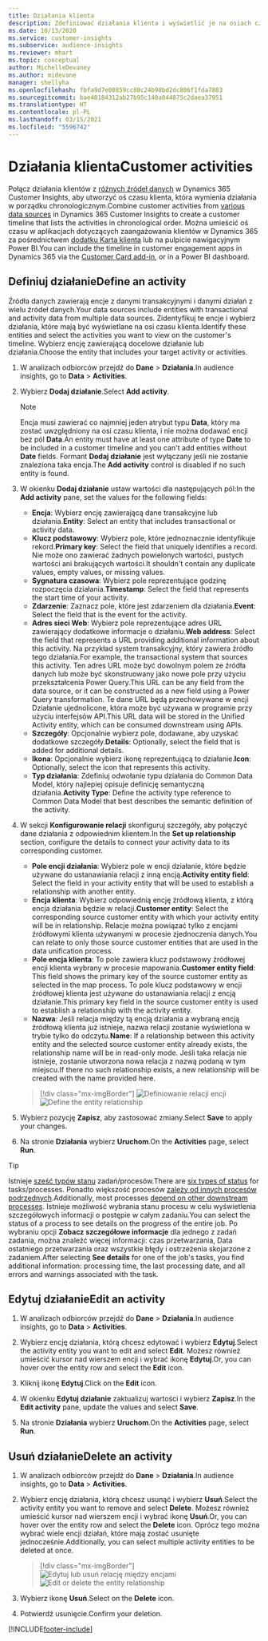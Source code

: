 ```yaml
---
title: Działania klienta
description: Zdefiniować działania klienta i wyświetlić je na osiach czasu na klientach.
ms.date: 10/13/2020
ms.service: customer-insights
ms.subservice: audience-insights
ms.reviewer: mhart
ms.topic: conceptual
author: MichelleDevaney
ms.author: midevane
manager: shellyha
ms.openlocfilehash: fbfa9d7e00859cc80c24b98bd2dc806f1fda7803
ms.sourcegitcommit: bae40184312ab27b95c140a044875c2daea37951
ms.translationtype: HT
ms.contentlocale: pl-PL
ms.lasthandoff: 03/15/2021
ms.locfileid: "5596742"
---
```

# <a name="customer-activities"></a><span data-ttu-id="5f00a-103">Działania klienta</span><span class="sxs-lookup"><span data-stu-id="5f00a-103">Customer activities</span></span>

<span data-ttu-id="5f00a-104">Połącz działania klientów z [różnych źródeł danych](data-sources.md) w Dynamics 365 Customer Insights, aby utworzyć oś czasu klienta, która wymienia działania w porządku chronologicznym.</span><span class="sxs-lookup"><span data-stu-id="5f00a-104">Combine customer activities from [various data sources](data-sources.md) in Dynamics 365 Customer Insights to create a customer timeline that lists the activities in chronological order.</span></span> <span data-ttu-id="5f00a-105">Można umieścić oś czasu w aplikacjach dotyczących zaangażowania klientów w Dynamics 365 za pośrednictwem [dodatku Karta klienta](customer-card-add-in.md) lub na pulpicie nawigacyjnym Power BI.</span><span class="sxs-lookup"><span data-stu-id="5f00a-105">You can include the timeline in customer engagement apps in Dynamics 365 via the [Customer Card add-in](customer-card-add-in.md), or in a Power BI dashboard.</span></span>

## <a name="define-an-activity"></a><span data-ttu-id="5f00a-106">Definiuj działanie</span><span class="sxs-lookup"><span data-stu-id="5f00a-106">Define an activity</span></span>

<span data-ttu-id="5f00a-107">Źródła danych zawierają encje z danymi transakcyjnymi i danymi działań z wielu źródeł danych.</span><span class="sxs-lookup"><span data-stu-id="5f00a-107">Your data sources include entities with transactional and activity data from multiple data sources.</span></span> <span data-ttu-id="5f00a-108">Zidentyfikuj te encje i wybierz działania, które mają być wyświetlane na osi czasu klienta.</span><span class="sxs-lookup"><span data-stu-id="5f00a-108">Identify these entities and select the activities you want to view on the customer's timeline.</span></span> <span data-ttu-id="5f00a-109">Wybierz encję zawierającą docelowe działanie lub działania.</span><span class="sxs-lookup"><span data-stu-id="5f00a-109">Choose the entity that includes your target activity or activities.</span></span>

1. <span data-ttu-id="5f00a-110">W analizach odbiorców przejdź do **Dane** > **Działania**.</span><span class="sxs-lookup"><span data-stu-id="5f00a-110">In audience insights, go to **Data** > **Activities**.</span></span>

1. <span data-ttu-id="5f00a-111">Wybierz **Dodaj działanie**.</span><span class="sxs-lookup"><span data-stu-id="5f00a-111">Select **Add activity**.</span></span>

   > [!NOTE]
   > <span data-ttu-id="5f00a-112">Encja musi zawierać co najmniej jeden atrybut typu **Data**, który ma zostać uwzględniony na osi czasu klienta, i nie można dodawać encji bez pól **Data**.</span><span class="sxs-lookup"><span data-stu-id="5f00a-112">An entity must have at least one attribute of type **Date** to be included in a customer timeline and you can't add entities without **Date** fields.</span></span> <span data-ttu-id="5f00a-113">Formant **Dodaj działanie** jest wyłączany jeśli nie zostanie znaleziona taka encja.</span><span class="sxs-lookup"><span data-stu-id="5f00a-113">The **Add activity** control is disabled if no such entity is found.</span></span>

1. <span data-ttu-id="5f00a-114">W okienku **Dodaj działanie** ustaw wartości dla następujących pól:</span><span class="sxs-lookup"><span data-stu-id="5f00a-114">In the **Add activity** pane, set the values for the following fields:</span></span>

   - <span data-ttu-id="5f00a-115">**Encja**: Wybierz encję zawierającą dane transakcyjne lub działania.</span><span class="sxs-lookup"><span data-stu-id="5f00a-115">**Entity**: Select an entity that includes transactional or activity data.</span></span>
   - <span data-ttu-id="5f00a-116">**Klucz podstawowy**: Wybierz pole, które jednoznacznie identyfikuje rekord.</span><span class="sxs-lookup"><span data-stu-id="5f00a-116">**Primary key**: Select the field that uniquely identifies a record.</span></span> <span data-ttu-id="5f00a-117">Nie może ono zawierać żadnych powielonych wartości, pustych wartości ani brakujących wartości.</span><span class="sxs-lookup"><span data-stu-id="5f00a-117">It shouldn't contain any duplicate values, empty values, or missing values.</span></span>
   - <span data-ttu-id="5f00a-118">**Sygnatura czasowa**: Wybierz pole reprezentujące godzinę rozpoczęcia działania.</span><span class="sxs-lookup"><span data-stu-id="5f00a-118">**Timestamp**: Select the field that represents the start time of your activity.</span></span>
   - <span data-ttu-id="5f00a-119">**Zdarzenie**: Zaznacz pole, które jest zdarzeniem dla działania.</span><span class="sxs-lookup"><span data-stu-id="5f00a-119">**Event**: Select the field that is the event for the activity.</span></span>
   - <span data-ttu-id="5f00a-120">**Adres sieci Web**: Wybierz pole reprezentujące adres URL zawierający dodatkowe informacje o działaniu.</span><span class="sxs-lookup"><span data-stu-id="5f00a-120">**Web address**: Select the field that represents a URL providing additional information about this activity.</span></span> <span data-ttu-id="5f00a-121">Na przykład system transakcyjny, który zawiera źródło tego działania.</span><span class="sxs-lookup"><span data-stu-id="5f00a-121">For example, the transactional system that sources this activity.</span></span> <span data-ttu-id="5f00a-122">Ten adres URL może być dowolnym polem ze źródła danych lub może być skonstruowany jako nowe pole przy użyciu przekształcenia Power Query.</span><span class="sxs-lookup"><span data-stu-id="5f00a-122">This URL can be any field from the data source, or it can be constructed as a new field using a Power Query transformation.</span></span> <span data-ttu-id="5f00a-123">Te dane URL będą przechowywane w encji Działanie ujednolicone, która może być używana w programie przy użyciu interfejsów API.</span><span class="sxs-lookup"><span data-stu-id="5f00a-123">This URL data will be stored in the Unified Activity entity, which can be consumed downstream using APIs.</span></span>
   - <span data-ttu-id="5f00a-124">**Szczegóły**: Opcjonalnie wybierz pole, dodawane, aby uzyskać dodatkowe szczegóły.</span><span class="sxs-lookup"><span data-stu-id="5f00a-124">**Details**: Optionally, select the field that is added for additional details.</span></span>
   - <span data-ttu-id="5f00a-125">**Ikona**: Opcjonalnie wybierz ikonę reprezentującą to działanie.</span><span class="sxs-lookup"><span data-stu-id="5f00a-125">**Icon**: Optionally, select the icon that represents this activity.</span></span>
   - <span data-ttu-id="5f00a-126">**Typ działania**: Zdefiniuj odwołanie typu działania do Common Data Model, który najlepiej opisuje definicję semantyczną działania.</span><span class="sxs-lookup"><span data-stu-id="5f00a-126">**Activity Type**: Define the activity type reference to Common Data Model that best describes the semantic definition of the activity.</span></span>

1. <span data-ttu-id="5f00a-127">W sekcji **Konfigurowanie relacji** skonfiguruj szczegóły, aby połączyć dane działania z odpowiednim klientem.</span><span class="sxs-lookup"><span data-stu-id="5f00a-127">In the **Set up relationship** section, configure the details to connect your activity data to its corresponding customer.</span></span>

    - <span data-ttu-id="5f00a-128">**Pole encji działania**: Wybierz pole w encji działanie, które będzie używane do ustanawiania relacji z inną encją.</span><span class="sxs-lookup"><span data-stu-id="5f00a-128">**Activity entity field**: Select the field in your activity entity that will be used to establish a relationship with another entity.</span></span>
    - <span data-ttu-id="5f00a-129">**Encja klienta**: Wybierz odpowiednią encję źródłową klienta, z którą encja działania będzie w relacji.</span><span class="sxs-lookup"><span data-stu-id="5f00a-129">**Customer entity**: Select the corresponding source customer entity with which your activity entity will be in relationship.</span></span> <span data-ttu-id="5f00a-130">Relacje można powiązać tylko z encjami źródłowymi klienta używanymi w procesie zjednoczenia danych.</span><span class="sxs-lookup"><span data-stu-id="5f00a-130">You can relate to only those source customer entities that are used in the data unification process.</span></span>
    - <span data-ttu-id="5f00a-131">**Pole encja klienta**: To pole zawiera klucz podstawowy źródłowej encji klienta wybrany w procesie mapowania.</span><span class="sxs-lookup"><span data-stu-id="5f00a-131">**Customer entity field**: This field shows the primary key of the source customer entity as selected in the map process.</span></span> <span data-ttu-id="5f00a-132">To pole klucz podstawowy w encji źródłowej klienta jest używane do ustanawiania relacji z encją działanie.</span><span class="sxs-lookup"><span data-stu-id="5f00a-132">This primary key field in the source customer entity is used to establish a relationship with the activity entity.</span></span>
    - <span data-ttu-id="5f00a-133">**Nazwa**: Jeśli relacja między tą encją działania a wybraną encją źródłową klienta już istnieje, nazwa relacji zostanie wyświetlona w trybie tylko do odczytu.</span><span class="sxs-lookup"><span data-stu-id="5f00a-133">**Name**: If a relationship between this activity entity and the selected source customer entity already exists, the relationship name will be in read-only mode.</span></span> <span data-ttu-id="5f00a-134">Jeśli taka relacja nie istnieje, zostanie utworzona nowa relacja z nazwą podaną w tym miejscu.</span><span class="sxs-lookup"><span data-stu-id="5f00a-134">If there no such relationship exists, a new relationship will be created with the name provided here.</span></span>
   
   > [!div class="mx-imgBorder"]
   > <span data-ttu-id="5f00a-135">![Definiowanie relacji encji](media/activities-entities-define.png "Definiowanie relacji encji")</span><span class="sxs-lookup"><span data-stu-id="5f00a-135">![Define the entity relationship](media/activities-entities-define.png "Define the entity relationship")</span></span>

1. <span data-ttu-id="5f00a-136">Wybierz pozycję **Zapisz**, aby zastosować zmiany.</span><span class="sxs-lookup"><span data-stu-id="5f00a-136">Select **Save** to apply your changes.</span></span>

1. <span data-ttu-id="5f00a-137">Na stronie **Działania** wybierz **Uruchom**.</span><span class="sxs-lookup"><span data-stu-id="5f00a-137">On the **Activities** page, select **Run**.</span></span>

> [!TIP]
> <span data-ttu-id="5f00a-138">Istnieje [sześć typów stanu](system.md#status-types) zadań/procesów.</span><span class="sxs-lookup"><span data-stu-id="5f00a-138">There are [six types of status](system.md#status-types) for tasks/processes.</span></span> <span data-ttu-id="5f00a-139">Ponadto większość procesów [zależy od innych procesów podrzędnych](system.md#refresh-policies).</span><span class="sxs-lookup"><span data-stu-id="5f00a-139">Additionally, most processes [depend on other downstream processes](system.md#refresh-policies).</span></span> <span data-ttu-id="5f00a-140">Istnieje możliwość wybrania stanu procesu w celu wyświetlenia szczegółowych informacji o postępie w całym zadaniu.</span><span class="sxs-lookup"><span data-stu-id="5f00a-140">You can select the status of a process to see details on the progress of the entire job.</span></span> <span data-ttu-id="5f00a-141">Po wybraniu opcji **Zobacz szczegółowe informacje** dla jednego z zadań zadania, można znaleźć więcej informacji: czas przetwarzania, Data ostatniego przetwarzania oraz wszystkie błędy i ostrzeżenia skojarzone z zadaniem.</span><span class="sxs-lookup"><span data-stu-id="5f00a-141">After selecting **See details** for one of the job's tasks, you find additional information: processing time, the last processing date, and all errors and warnings associated with the task.</span></span>

## <a name="edit-an-activity"></a><span data-ttu-id="5f00a-142">Edytuj działanie</span><span class="sxs-lookup"><span data-stu-id="5f00a-142">Edit an activity</span></span>

1. <span data-ttu-id="5f00a-143">W analizach odbiorców przejdź do **Dane** > **Działania**.</span><span class="sxs-lookup"><span data-stu-id="5f00a-143">In audience insights, go to **Data** > **Activities**.</span></span>

2. <span data-ttu-id="5f00a-144">Wybierz encję działania, którą chcesz edytować i wybierz **Edytuj**.</span><span class="sxs-lookup"><span data-stu-id="5f00a-144">Select the activity entity you want to edit and select **Edit**.</span></span> <span data-ttu-id="5f00a-145">Możesz również umieścić kursor nad wierszem encji i wybrać ikonę **Edytuj**.</span><span class="sxs-lookup"><span data-stu-id="5f00a-145">Or, you can hover over the entity row and select the **Edit** icon.</span></span>

3. <span data-ttu-id="5f00a-146">Kliknij ikonę **Edytuj**.</span><span class="sxs-lookup"><span data-stu-id="5f00a-146">Click on the **Edit** icon.</span></span>

4. <span data-ttu-id="5f00a-147">W okienku **Edytuj działanie** zaktualizuj wartości i wybierz **Zapisz**.</span><span class="sxs-lookup"><span data-stu-id="5f00a-147">In the **Edit activity** pane, update the values and select **Save**.</span></span>

5. <span data-ttu-id="5f00a-148">Na stronie **Działania** wybierz **Uruchom**.</span><span class="sxs-lookup"><span data-stu-id="5f00a-148">On the **Activities** page, select **Run**.</span></span>

## <a name="delete-an-activity"></a><span data-ttu-id="5f00a-149">Usuń działanie</span><span class="sxs-lookup"><span data-stu-id="5f00a-149">Delete an activity</span></span>

1. <span data-ttu-id="5f00a-150">W analizach odbiorców przejdź do **Dane** > **Działania**.</span><span class="sxs-lookup"><span data-stu-id="5f00a-150">In audience insights, go to **Data** > **Activities**.</span></span>

2. <span data-ttu-id="5f00a-151">Wybierz encję działania, którą chcesz usunąć i wybierz **Usuń**.</span><span class="sxs-lookup"><span data-stu-id="5f00a-151">Select the activity entity you want to remove and select **Delete**.</span></span> <span data-ttu-id="5f00a-152">Możesz również umieścić kursor nad wierszem encji i wybrać ikonę **Usuń**.</span><span class="sxs-lookup"><span data-stu-id="5f00a-152">Or, you can hover over the entity row and select the **Delete** icon.</span></span> <span data-ttu-id="5f00a-153">Oprócz tego można wybrać wiele encji działań, które mają zostać usunięte jednocześnie.</span><span class="sxs-lookup"><span data-stu-id="5f00a-153">Additionally, you can select multiple activity entities to be deleted at once.</span></span>
   > [!div class="mx-imgBorder"]
   > <span data-ttu-id="5f00a-154">![Edytuj lub usuń relację między encjami](media/activities-entities-edit-delete.png "Edytuj lub usuń relację między encjami")</span><span class="sxs-lookup"><span data-stu-id="5f00a-154">![Edit or delete the entity relationship](media/activities-entities-edit-delete.png "Edit or delete the entity relationship")</span></span>

3. <span data-ttu-id="5f00a-155">Wybierz ikonę **Usuń**.</span><span class="sxs-lookup"><span data-stu-id="5f00a-155">Select on the **Delete** icon.</span></span>

4. <span data-ttu-id="5f00a-156">Potwierdź usunięcie.</span><span class="sxs-lookup"><span data-stu-id="5f00a-156">Confirm your deletion.</span></span>


[!INCLUDE[footer-include](../includes/footer-banner.md)]